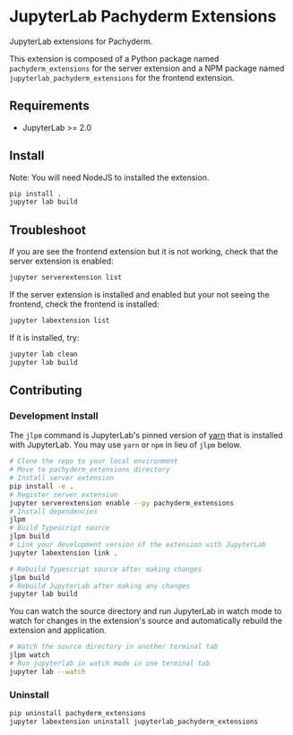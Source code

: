# JupyterLab Pachyderm Extensions

JupyterLab extensions for Pachyderm.

This extension is composed of a Python package named `pachyderm_extensions`
for the server extension and a NPM package named `jupyterlab_pachyderm_extensions`
for the frontend extension.

## Requirements

- JupyterLab >= 2.0

## Install

Note: You will need NodeJS to installed the extension.

```bash
pip install .
jupyter lab build
```

## Troubleshoot

If you are see the frontend extension but it is not working, check
that the server extension is enabled:

```bash
jupyter serverextension list
```

If the server extension is installed and enabled but your not seeing
the frontend, check the frontend is installed:

```bash
jupyter labextension list
```

If it is installed, try:

```bash
jupyter lab clean
jupyter lab build
```

## Contributing

### Development Install

The `jlpm` command is JupyterLab's pinned version of
[yarn](https://yarnpkg.com/) that is installed with JupyterLab. You may use
`yarn` or `npm` in lieu of `jlpm` below.

```bash
# Clone the repo to your local environment
# Move to pachyderm_extensions directory
# Install server extension
pip install -e .
# Register server extension
jupyter serverextension enable --py pachyderm_extensions
# Install dependencies
jlpm
# Build Typescript source
jlpm build
# Link your development version of the extension with JupyterLab
jupyter labextension link .

# Rebuild Typescript source after making changes
jlpm build
# Rebuild JupyterLab after making any changes
jupyter lab build
```

You can watch the source directory and run JupyterLab in watch mode to watch for changes in the extension's source and automatically rebuild the extension and application.

```bash
# Watch the source directory in another terminal tab
jlpm watch
# Run jupyterlab in watch mode in one terminal tab
jupyter lab --watch
```

### Uninstall

```bash
pip uninstall pachyderm_extensions
jupyter labextension uninstall jupyterlab_pachyderm_extensions
```
